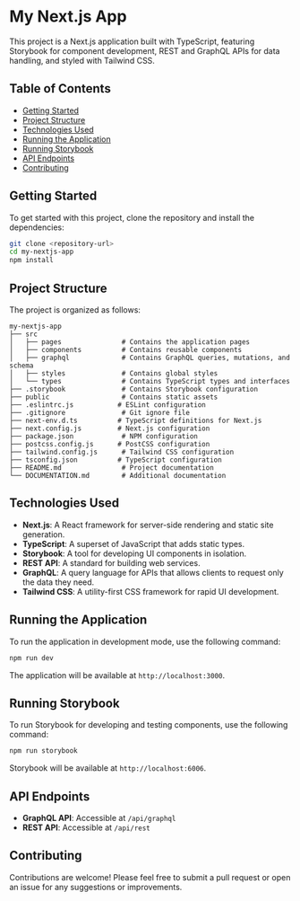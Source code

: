 # My Next.js App

This project is a Next.js application built with TypeScript, featuring Storybook for component development, REST and GraphQL APIs for data handling, and styled with Tailwind CSS. 

## Table of Contents

- [Getting Started](#getting-started)
- [Project Structure](#project-structure)
- [Technologies Used](#technologies-used)
- [Running the Application](#running-the-application)
- [Running Storybook](#running-storybook)
- [API Endpoints](#api-endpoints)
- [Contributing](#contributing)

## Getting Started

To get started with this project, clone the repository and install the dependencies:

```bash
git clone <repository-url>
cd my-nextjs-app
npm install
```

## Project Structure

The project is organized as follows:

```
my-nextjs-app
├── src
│   ├── pages               # Contains the application pages
│   ├── components          # Contains reusable components
│   ├── graphql             # Contains GraphQL queries, mutations, and schema
│   ├── styles              # Contains global styles
│   └── types               # Contains TypeScript types and interfaces
├── .storybook              # Contains Storybook configuration
├── public                  # Contains static assets
├── .eslintrc.js           # ESLint configuration
├── .gitignore              # Git ignore file
├── next-env.d.ts          # TypeScript definitions for Next.js
├── next.config.js         # Next.js configuration
├── package.json            # NPM configuration
├── postcss.config.js      # PostCSS configuration
├── tailwind.config.js      # Tailwind CSS configuration
├── tsconfig.json          # TypeScript configuration
├── README.md               # Project documentation
└── DOCUMENTATION.md        # Additional documentation
```

## Technologies Used

- **Next.js**: A React framework for server-side rendering and static site generation.
- **TypeScript**: A superset of JavaScript that adds static types.
- **Storybook**: A tool for developing UI components in isolation.
- **REST API**: A standard for building web services.
- **GraphQL**: A query language for APIs that allows clients to request only the data they need.
- **Tailwind CSS**: A utility-first CSS framework for rapid UI development.

## Running the Application

To run the application in development mode, use the following command:

```bash
npm run dev
```

The application will be available at `http://localhost:3000`.

## Running Storybook

To run Storybook for developing and testing components, use the following command:

```bash
npm run storybook
```

Storybook will be available at `http://localhost:6006`.

## API Endpoints

- **GraphQL API**: Accessible at `/api/graphql`
- **REST API**: Accessible at `/api/rest`

## Contributing

Contributions are welcome! Please feel free to submit a pull request or open an issue for any suggestions or improvements.